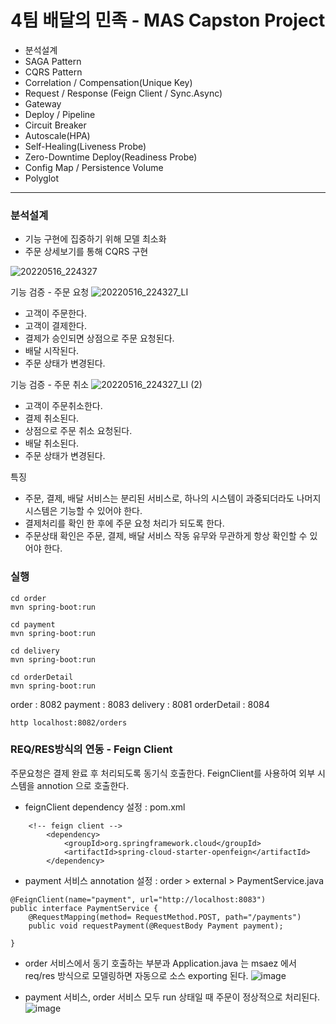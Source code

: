 # 4팀 배달의 민족 - MAS Capston Project

- 분석설계
- SAGA Pattern
- CQRS Pattern
- Correlation / Compensation(Unique Key)
- Request / Response (Feign Client / Sync.Async)
- Gateway
- Deploy / Pipeline
- Circuit Breaker
- Autoscale(HPA)
- Self-Healing(Liveness Probe)
- Zero-Downtime Deploy(Readiness Probe)
- Config Map / Persistence Volume
- Polyglot

---

### 분석설계
- 기능 구현에 집중하기 위해 모델 최소화
- 주문 상세보기를 통해 CQRS 구현

![20220516_224327](https://user-images.githubusercontent.com/25494054/168607817-35bc6c76-4763-4f82-8b68-cddafd15d713.png)

기능 검증 - 주문 요청
![20220516_224327_LI](https://user-images.githubusercontent.com/25494054/168608474-a89cd66c-bb35-47ff-acfa-a038dfb2aa45.jpg)
- 고객이 주문한다.
- 고객이 결제한다.
- 결제가 승인되면 상점으로 주문 요청된다.
- 배달 시작된다.
- 주문 상태가 변경된다.

기능 검증 - 주문 취소
![20220516_224327_LI (2)](https://user-images.githubusercontent.com/25494054/168608490-9e503939-9bd0-49cf-81b8-f5690bffe006.jpg)
- 고객이 주문취소한다.
- 결제 취소된다.
- 상점으로 주문 취소 요청된다.
- 배달 취소된다.
- 주문 상태가 변경된다.

특징
- 주문, 결제, 배달 서비스는 분리된 서비스로, 하나의 시스템이 과중되더라도 나머지 시스템은 기능할 수 있어야 한다. 
- 결제처리를 확인 한 후에 주문 요청 처리가 되도록 한다. 
- 주문상태 확인은 주문, 결제, 배달 서비스 작동 유무와 무관하게 항상 확인할 수 있어야 한다. 

### 실행
```
cd order
mvn spring-boot:run
```

```
cd payment
mvn spring-boot:run
```

```
cd delivery
mvn spring-boot:run
```

```
cd orderDetail
mvn spring-boot:run
```

order : 8082
payment : 8083
delivery : 8081
orderDetail : 8084

```
http localhost:8082/orders
```


### REQ/RES방식의 연동 - Feign Client
주문요청은 결제 완료 후 처리되도록 동기식 호출한다. FeignClient를 사용하여 외부 시스템을 annotion 으로 호출한다.

- feignClient dependency 설정 : pom.xml
```
    <!-- feign client -->
		<dependency>
			<groupId>org.springframework.cloud</groupId>
			<artifactId>spring-cloud-starter-openfeign</artifactId>
		</dependency>
```
- payment 서비스 annotation 설정 : order > external > PaymentService.java
```
@FeignClient(name="payment", url="http://localhost:8083")
public interface PaymentService {
    @RequestMapping(method= RequestMethod.POST, path="/payments")
    public void requestPayment(@RequestBody Payment payment);

}
```
- order 서비스에서 동기 호출하는 부분과 Application.java 는 msaez 에서 req/res 방식으로 모델링하면 자동으로 소스 exporting 된다.
![image](https://user-images.githubusercontent.com/29937411/168734691-d7f7555c-a0f8-4ba4-9fcc-f20b3d76bcb1.png)

- payment 서비스, order 서비스 모두 run 상태일 때 주문이 정상적으로 처리된다.
![image](https://user-images.githubusercontent.com/29937411/168734842-7b887a49-7cfb-4d88-a186-8bd0f3f2ff5d.png)


